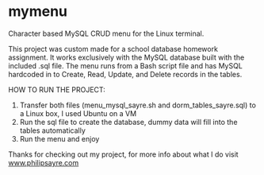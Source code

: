 # mymenu
Character based MySQL CRUD menu for the Linux terminal.

This project was custom made for a school database homework assignment. 
It works exclusively with the MySQL database built with the included .sql file.
The menu runs from a Bash script file and has MySQL hardcoded in to Create, Read, Update, and Delete records in the tables.

HOW TO RUN THE PROJECT:
1) Transfer both files (menu_mysql_sayre.sh and dorm_tables_sayre.sql) to a Linux box, I used Ubuntu on a VM
2) Run the sql file to create the database, dummy data will fill into the tables automatically
3) Run the menu and enjoy

Thanks for checking out my project, for more info about what I do visit www.philipsayre.com
